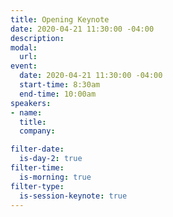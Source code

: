 ```yaml
---
title: Opening Keynote
date: 2020-04-21 11:30:00 -04:00
description: 
modal:
  url: 
event:
  date: 2020-04-21 11:30:00 -04:00
  start-time: 8:30am
  end-time: 10:00am
speakers:
- name: 
  title: 
  company: 

filter-date:
  is-day-2: true
filter-time:
  is-morning: true
filter-type:
  is-session-keynote: true
---
```


